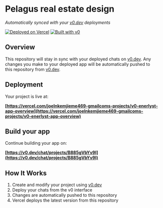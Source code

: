 # Pelagus real estate design

*Automatically synced with your [v0.dev](https://v0.dev) deployments*

[![Deployed on Vercel](https://img.shields.io/badge/Deployed%20on-Vercel-black?style=for-the-badge&logo=vercel)](https://vercel.com/joelnkemjieme469-gmailcoms-projects/v0-enerlyst-app-overview)
[![Built with v0](https://img.shields.io/badge/Built%20with-v0.dev-black?style=for-the-badge)](https://v0.dev/chat/projects/B885gVbYv9l)

## Overview

This repository will stay in sync with your deployed chats on [v0.dev](https://v0.dev).
Any changes you make to your deployed app will be automatically pushed to this repository from [v0.dev](https://v0.dev).

## Deployment

Your project is live at:

**[https://vercel.com/joelnkemjieme469-gmailcoms-projects/v0-enerlyst-app-overview](https://vercel.com/joelnkemjieme469-gmailcoms-projects/v0-enerlyst-app-overview)**

## Build your app

Continue building your app on:

**[https://v0.dev/chat/projects/B885gVbYv9l](https://v0.dev/chat/projects/B885gVbYv9l)**

## How It Works

1. Create and modify your project using [v0.dev](https://v0.dev)
2. Deploy your chats from the v0 interface
3. Changes are automatically pushed to this repository
4. Vercel deploys the latest version from this repository
